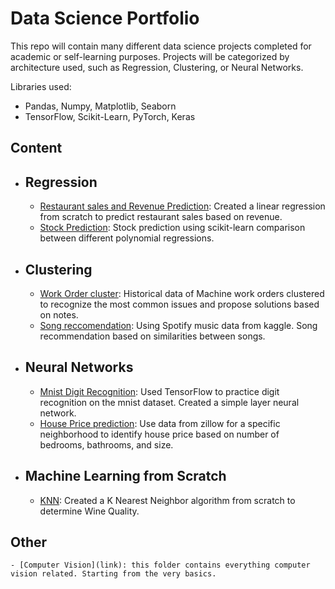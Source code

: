 # Data Science Portfolio
This repo will contain many different data science projects completed for academic or self-learning purposes. Projects will be categorized by architecture used, such as Regression, Clustering, or Neural Networks.

Libraries used:
 - Pandas, Numpy, Matplotlib, Seaborn
 - TensorFlow, Scikit-Learn, PyTorch, Keras
    
## Content
  - ## Regression
    - [Restaurant sales and Revenue Prediction](https://github.com/davidadel66/portfolio/blob/main/Regression/Restaurant%20sales%20vs%20Revenue%20prediction%20_%20Linear%20Regression.ipynb): Created a linear regression from scratch to predict restaurant sales based on revenue.
    - [Stock Prediction](https://github.com/davidadel66/portfolio/blob/main/Regression/Stock%20Price%20TimeSeries.ipynb): Stock prediction using scikit-learn comparison between different polynomial regressions.
  - ## Clustering
    - [Work Order cluster](https://github.com/davidadel66/portfolio/blob/main/Clustering/WO%20History%20Cluster.ipynb): Historical data of Machine work orders clustered to recognize the most common issues and propose solutions based on notes.
    - [Song reccomendation](https://github.com/davidadel66/portfolio/blob/main/Clustering/Song_Recommendation/Song%20clustering.ipynb): Using Spotify music data from kaggle. Song recommendation based on similarities between songs. 
  - ## Neural Networks
    - [Mnist Digit Recognition](https://github.com/davidadel66/portfolio/blob/main/Neural%20Networks/Digit%20Recognition.ipynb): Used TensorFlow to practice digit recognition on the mnist dataset. Created a simple layer neural network.
    - [House Price prediction](https://github.com/davidadel66/portfolio/blob/main/Neural%20Networks/NN%20House%20Prediction.ipynb): Use data from zillow for a specific neighborhood to identify house price based on number of bedrooms, bathrooms, and size.
    
    
  - ## Machine Learning from Scratch
    - [KNN](https://github.com/davidadel66/portfolio/blob/main/Classification/KNN_No_ML_Library%20.ipynb): Created a K Nearest Neighbor algorithm from scratch to determine Wine Quality.
    
  
  
  
## Other 
    - [Computer Vision](link): this folder contains everything computer vision related. Starting from the very basics. 


 
